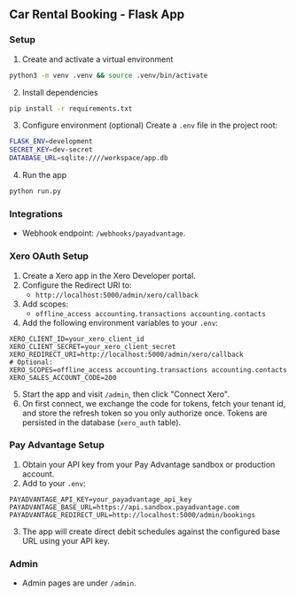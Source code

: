 ## Car Rental Booking - Flask App

### Setup

1. Create and activate a virtual environment
```bash
python3 -m venv .venv && source .venv/bin/activate
```

2. Install dependencies
```bash
pip install -r requirements.txt
```

3. Configure environment (optional)
Create a `.env` file in the project root:
```bash
FLASK_ENV=development
SECRET_KEY=dev-secret
DATABASE_URL=sqlite:////workspace/app.db
```

4. Run the app
```bash
python run.py
```

### Integrations
- Webhook endpoint: `/webhooks/payadvantage`.

### Xero OAuth Setup
1. Create a Xero app in the Xero Developer portal.
2. Configure the Redirect URI to:
   - `http://localhost:5000/admin/xero/callback`
3. Add scopes:
   - `offline_access accounting.transactions accounting.contacts`
4. Add the following environment variables to your `.env`:
```
XERO_CLIENT_ID=your_xero_client_id
XERO_CLIENT_SECRET=your_xero_client_secret
XERO_REDIRECT_URI=http://localhost:5000/admin/xero/callback
# Optional:
XERO_SCOPES=offline_access accounting.transactions accounting.contacts
XERO_SALES_ACCOUNT_CODE=200
```
5. Start the app and visit `/admin`, then click "Connect Xero".
6. On first connect, we exchange the code for tokens, fetch your tenant id, and store the refresh token so you only authorize once. Tokens are persisted in the database (`xero_auth` table).

### Pay Advantage Setup
1. Obtain your API key from your Pay Advantage sandbox or production account.
2. Add to your `.env`:
```
PAYADVANTAGE_API_KEY=your_payadvantage_api_key
PAYADVANTAGE_BASE_URL=https://api.sandbox.payadvantage.com
PAYADVANTAGE_REDIRECT_URL=http://localhost:5000/admin/bookings
```
3. The app will create direct debit schedules against the configured base URL using your API key.

### Admin
- Admin pages are under `/admin`.
